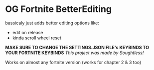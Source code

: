 # OG Fortnite BetterEditing
 
bassicaly just adds better editing options like:
 - edit on release
 - kinda scroll wheel reset

**MAKE SURE TO CHANGE THE SETTINGS.JSON FILE's KEYBINDS TO YOUR FORTNITE KEYBINDS**
*This project was made by Soughtless!*

Works on almost any fortnite version (works for chapter 2 & 3 too) 

